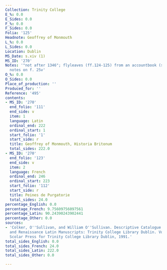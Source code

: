 ```yaml
---
Collection: Trinity College
E_%: 0.0
E_Sides: 0.0
F_%: 0.0
F_Sides: 0.0
Folia: '125'
Headnote: Geoffrey of Monmouth
L_%: 0.0
L_Sides: 0.0
Location: Dublin
MS_Date: s.xiv (1)
MS_ID: '270'
Notes: '"not after 1346"; flyleaves (ff.124-125) from an accountbook (some names visible);
  notes on f. 25v'
O_%: 0.0
O_Sides: 0.0
Place_of_production: ''
Produced_for: ''
Reference: '495'
contents:
- MS_ID: '270'
  end_folio: '111'
  end_side: v
  item: 1
  language: Latin
  ordinal_end: 222
  ordinal_start: 1
  start_folio: '1'
  start_side: r
  title: Geoffrey of Monmouth, Historia Britonum
  total_sides: 222.0
- MS_ID: '270'
  end_folio: '123'
  end_side: v
  item: 2
  language: French
  ordinal_end: 246
  ordinal_start: 223
  start_folio: '112'
  start_side: r
  title: Peines de Purgatorie
  total_sides: 24.0
percentage_English: 0.0
percentage_French: 9.75609756097561
percentage_Latin: 90.24390243902441
percentage_Other: 0.0
sources:
- 'Colker, O''Sullivan, and William O''Sullivan. Descriptive Catalogue of the Mediaeval
  and Renaissance Latin Manuscripts: Trinity College Library Dublin. Vol. 2. Aldershot:
  Scolar Press for Trinity College Library Dublin, 1991.'
total_sides_English: 0.0
total_sides_French: 24.0
total_sides_Latin: 222.0
total_sides_Other: 0.0

---
```

